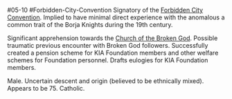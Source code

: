#05-10 #Forbidden-City-Convention 
Signatory of the [Forbidden City Convention](https://scp-wiki.wikidot.com/wrong-proposal). Implied to have minimal direct experience with the anomalous a common trait of the Borja Knights during the 19th century. 

Significant apprehension towards the [Church of the Broken God](https://scp-wiki.wikidot.com/church-of-the-broken-god-hub). Possible traumatic previous encounter with Broken God followers. Successfully created a pension scheme for KIA Foundation members and other welfare schemes for Foundation personnel. Drafts eulogies for KIA Foundation members.

Male. Uncertain descent and origin (believed to be ethnically mixed). Appears to be 75. Catholic.